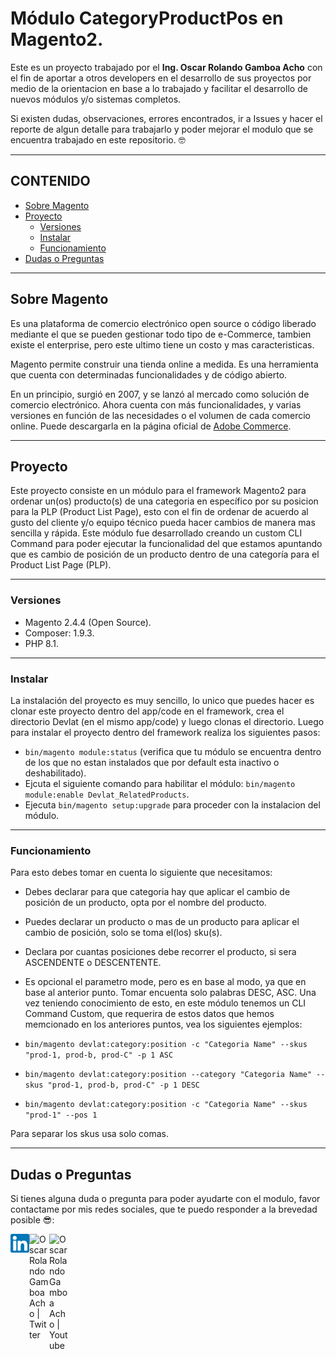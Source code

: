 # Módulo CategoryProductPos en Magento2.

Este es un proyecto trabajado por el **Ing. Oscar Rolando Gamboa Acho** con el fin de aportar a otros developers en el desarrollo de sus proyectos por medio de la orientacion en base a lo trabajado y facilitar el desarrollo de nuevos módulos y/o sistemas completos.

Si existen dudas, observaciones, errores encontrados, ir a Issues y hacer el reporte de algun detalle para trabajarlo y poder mejorar el modulo que se encuentra trabajado en este repositorio. :nerd_face:

---

## CONTENIDO
* [Sobre Magento](#sobre-magento)
* [Proyecto](#proyecto)
  * [Versiones](#versiones)
  * [Instalar](#instalar)
  * [Funcionamiento](#funcionamiento)
* [Dudas o Preguntas](#dudas-o-preguntas)
---

## Sobre Magento
Es una plataforma de comercio electrónico open source o código liberado mediante el que se pueden gestionar todo tipo de e-Commerce, tambien existe el enterprise, pero este ultimo tiene un costo y mas caracteristicas.

Magento permite construir una tienda online a medida. Es una herramienta que cuenta con determinadas funcionalidades y de código abierto.

En un principio, surgió en 2007, y se lanzó al mercado como solución de comercio electrónico. Ahora cuenta con más funcionalidades, y varias versiones en función de las necesidades o el volumen de cada comercio online.
Puede descargarla en la página oficial de [Adobe Commerce](https://business.adobe.com/la/products/magento/open-source.html).

---

## Proyecto

Este proyecto consiste en un módulo para el framework Magento2 para ordenar un(os) producto(s) de una categoria en específico por su posicion para la PLP (Product List Page), esto con el fin de ordenar de acuerdo al gusto del cliente y/o equipo técnico pueda hacer cambios de manera mas sencilla y rápida.
Este módulo fue desarrollado creando un custom CLI Command para poder ejecutar la funcionalidad del que estamos apuntando que es cambio de posición de un producto dentro de una categoría para el Product List Page (PLP).

---

### Versiones
* Magento 2.4.4 (Open Source).
* Composer: 1.9.3.
* PHP 8.1.

---

### Instalar
La instalación del proyecto es muy sencillo, lo unico que puedes hacer es clonar este proyecto dentro del app/code en el framework, crea el directorio Devlat (en el mismo app/code) y luego clonas el directorio.
Luego para instalar el proyecto dentro del framework realiza los siguientes pasos:
* ```bin/magento module:status``` (verifica que tu módulo se encuentra dentro de los que no estan instalados que por default esta inactivo o deshabilitado).
* Ejcuta el siguiente comando para habilitar el módulo: ```bin/magento module:enable Devlat_RelatedProducts```.
* Ejecuta ```bin/magento setup:upgrade``` para proceder con la instalacion del módulo.

---

### Funcionamiento
Para esto debes tomar en cuenta lo siguiente que necesitamos:
* Debes declarar para que categoria hay que aplicar el cambio de posición de un producto, opta por el nombre del producto.
* Puedes declarar un producto o mas de un producto para aplicar el cambio de posición, solo se toma el(los) sku(s).
* Declara por cuantas posiciones debe recorrer el producto, si sera ASCENDENTE o DESCENTENTE.
* Es opcional el parametro mode, pero es en base al modo, ya que en base al anterior punto. Tomar encuenta solo palabras DESC, ASC.
Una vez teniendo conocimiento de esto, en este módulo tenemos un CLI Command Custom, que requerira de estos datos que hemos memcionado en los anteriores puntos, vea los siguientes ejemplos:

* `bin/magento devlat:category:position -c "Categoria Name" --skus "prod-1, prod-b, prod-C" -p 1 ASC`
* `bin/magento devlat:category:position --category "Categoria Name" --skus "prod-1, prod-b, prod-C" -p 1 DESC`
* `bin/magento devlat:category:position -c "Categoria Name" --skus "prod-1" --pos 1`

Para separar los skus usa solo comas.

---

## Dudas o Preguntas
Si tienes alguna duda o pregunta para poder ayudarte con el modulo, favor contactame por mis redes sociales, que te puedo responder a la brevedad posible :sunglasses::

  <a href="https://www.linkedin.com/in/oscarrolandogamboa/">
      <img align="left" alt="Oscar Rolando Gamboa Acho | Linkedin" width="30px" src="https://github.com/SatYu26/SatYu26/blob/master/Assets/Linkedin.svg" />
  </a> &nbsp;&nbsp;
  <a href="https://x.com/DevLatBo">
    <img align="left" alt="Oscar Rolando Gamboa Acho | Twitter" width="32px" src="https://user-images.githubusercontent.com/8138585/256154469-3d935a39-9abc-4ba6-94d4-b8e163756c27.svg" />
  </a> &nbsp;&nbsp;
  <a href="https://youtube.com/DevLatBo">
    <img align="left" alt="Oscar Rolando Gamboa Acho | Youtube" width="30px" src="https://user-images.githubusercontent.com/47686437/168548113-b3cd4206-3281-445b-b7c6-bc0a3251293d.png" />
  </a> &nbsp;&nbsp;



